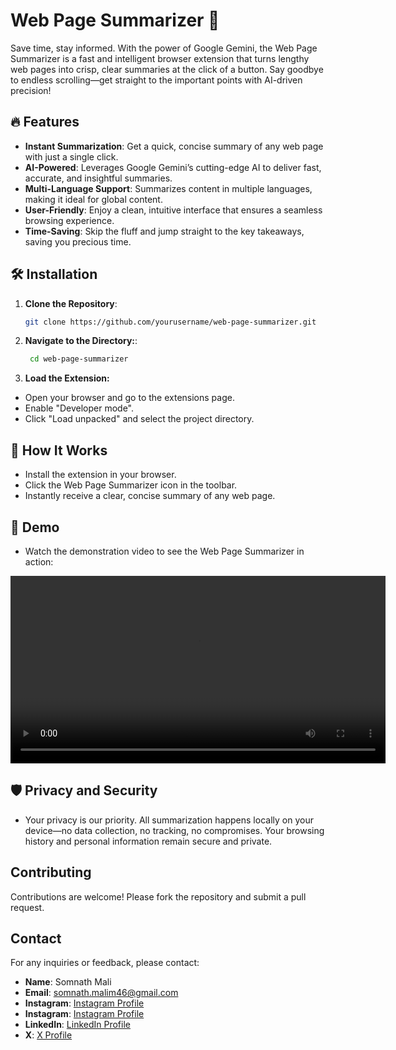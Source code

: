 # Web Page Summarizer 🚀

Save time, stay informed. With the power of Google Gemini, the Web Page Summarizer is a fast and intelligent browser extension that turns lengthy web pages into crisp, clear summaries at the click of a button. Say goodbye to endless scrolling—get straight to the important points with AI-driven precision!

## 🔥 Features
- **Instant Summarization**: Get a quick, concise summary of any web page with just a single click.
- **AI-Powered**: Leverages Google Gemini’s cutting-edge AI to deliver fast, accurate, and insightful summaries.
- **Multi-Language Support**: Summarizes content in multiple languages, making it ideal for global content.
- **User-Friendly**: Enjoy a clean, intuitive interface that ensures a seamless browsing experience.
- **Time-Saving**: Skip the fluff and jump straight to the key takeaways, saving you precious time.

## 🛠 Installation
1. **Clone the Repository**:
   ```sh
   git clone https://github.com/yourusername/web-page-summarizer.git

2. **Navigate to the Directory:**:
   ```sh
    cd web-page-summarizer

3. **Load the Extension:**

- Open your browser and go to the extensions page.
- Enable "Developer mode".
- Click "Load unpacked" and select the project directory.

## 🧠 How It Works
- Install the extension in your browser.
- Click the Web Page Summarizer icon in the toolbar.
- Instantly receive a clear, concise summary of any web page.

## 🎥 Demo
- Watch the demonstration video to see the Web Page Summarizer in action:

<video width="600" controls>
  <source src="/Demo/Demo.mp4" type="video/mp4">
  Your browser does not support the video tag.
</video>

## 🛡️ Privacy and Security
- Your privacy is our priority. All summarization happens locally on your device—no data collection, no tracking, no compromises. Your browsing history and personal information remain secure and private.

## Contributing

Contributions are welcome! Please fork the repository and submit a pull request.


## Contact

For any inquiries or feedback, please contact:
- **Name**: Somnath Mali
- **Email**: somnath.malim46@gmail.com
- **Instagram**: [Instagram Profile](https://www.instagram.com/somnath.m41i)
- **Instagram**: [Instagram Profile](https://www.instagram.com/emperor.of.battle)
- **LinkedIn**: [LinkedIn Profile](https://www.linkedin.com/in/somnathm41i/)
- **X**: [X Profile](https://x.com/Somnathm41i)

